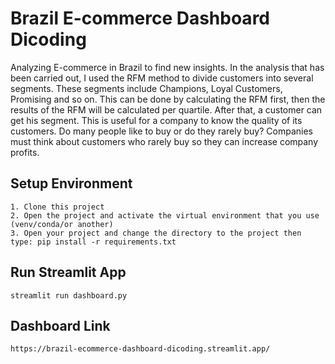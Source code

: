 # Brazil E-commerce Dashboard Dicoding

Analyzing E-commerce in Brazil to find new insights. In the analysis that has been carried out, I used the RFM method to divide customers into several segments. These segments include Champions, Loyal Customers, Promising and so on. This can be done by calculating the RFM first, then the results of the RFM will be calculated per quartile. After that, a customer can get his segment. This is useful for a company to know the quality of its customers. Do many people like to buy or do they rarely buy? Companies must think about customers who rarely buy so they can increase company profits.

## Setup Environment
```
1. Clone this project
2. Open the project and activate the virtual environment that you use (venv/conda/or another)
3. Open your project and change the directory to the project then type: pip install -r requirements.txt
```

## Run Streamlit App
```
streamlit run dashboard.py
```

## Dashboard Link
```
https://brazil-ecommerce-dashboard-dicoding.streamlit.app/
```
```